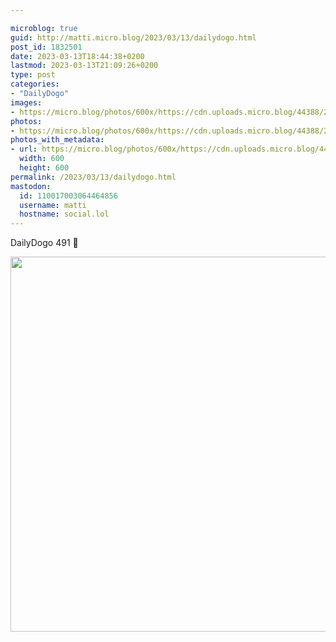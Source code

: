 ```yaml
---

microblog: true
guid: http://matti.micro.blog/2023/03/13/dailydogo.html
post_id: 1832501
date: 2023-03-13T18:44:38+0200
lastmod: 2023-03-13T21:09:26+0200
type: post
categories:
- "DailyDogo"
images:
- https://micro.blog/photos/600x/https://cdn.uploads.micro.blog/44388/2023/5147b0795d.jpg
photos:
- https://micro.blog/photos/600x/https://cdn.uploads.micro.blog/44388/2023/5147b0795d.jpg
photos_with_metadata:
- url: https://micro.blog/photos/600x/https://cdn.uploads.micro.blog/44388/2023/5147b0795d.jpg
  width: 600
  height: 600
permalink: /2023/03/13/dailydogo.html
mastodon:
  id: 110017003064464856
  username: matti
  hostname: social.lol
---
```

DailyDogo 491 🐶

<img src="https://micro.blog/photos/600x/https://blog.martin-haehnel.de/uploads/2023/5147b0795d.jpg" width="600" height="600" alt="" />
